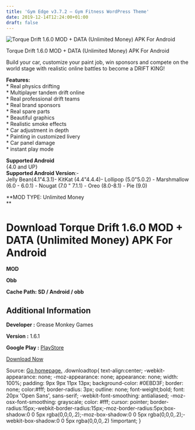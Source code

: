```yaml
---
title: 'Gym Edge v3.7.2 – Gym Fitness WordPress Theme'
date: 2019-12-14T12:24:00+01:00
draft: false
---
```


![Torque Drift 1.6.0 MOD + DATA (Unlimited Money) APK For Android](https://i1.wp.com/apkhome.net/wp-content/uploads/2019/11/Torque-Drift-1.6.0-MOD-DATA-Unlimited-Money.png "Torque Drift 1.6.0 MOD + DATA (Unlimited Money) APK For Android")

  

Torque Drift 1.6.0 MOD + DATA (Unlimited Money) APK For Android

Build your car, customize your paint job, win sponsors and compete on the world stage with realistic online battles to become a DRIFT KING!

**Features:**  
\* Real physics drifting  
\* Multiplayer tandem drift online  
\* Real professional drift teams  
\* Real brand sponsors  
\* Real spare parts  
\* Beautiful graphics  
\* Realistic smoke effects  
\* Car adjustment in depth  
\* Painting in customized livery  
\* Car panel damage  
\* instant play mode

**Supported Android**  
{4.0 and UP}  
**Supported Android Version**:-  
Jelly Bean(4.1"4.3.1)- KitKat (4.4"4.4.4)- Lollipop (5.0"5.0.2) - Marshmallow (6.0 - 6.0.1) - Nougat (7.0 " 7.1.1) - Oreo (8.0-8.1) - Pie (9.0)

**MOD TYPE: Unlimited Money  
**

Download Torque Drift 1.6.0 MOD + DATA (Unlimited Money) APK For Android
========================================================================

**MOD**

**Obb**

**Cache Path: SD / Android / obb**

Additional Information
----------------------

**Developer :** Grease Monkey Games

**Version :** 1.6.1

**Google Play :** [PlayStore](https://play.google.com/store/apps/details?id=leagueofmonkeys.torquedrift)

  

[Download Now](https://store4app.co/post/torque-drift-1-6-0-mod-data-unlimited-money-apk-for-android_1574712712)

  
Source: [Go homepage.](https://store4app.co/post/torque-drift-1-6-0-mod-data-unlimited-money-apk-for-android_1574712712) .downloadtop{ text-align:center; -webkit-appearance: none; -moz-appearance: none; appearance: none; width: 100%; padding: 9px 9px 11px 13px; background-color: #0EBD3F; border: none; color:#fff; border-radius: 3px; outline: none; font-weight;bold; font: 20px 'Open Sans', sans-serif; -webkit-font-smoothing: antialiased; -moz-osx-font-smoothing: grayscale; color: #fff; cursor: pointer; border-radius:15px;-webkit-border-radius:15px;-moz-border-radius:5px;box-shadow:0 0 5px rgba(0,0,0,.2);-moz-box-shadow:0 0 5px rgba(0,0,0,.2);-webkit-box-shadow:0 0 5px rgba(0,0,0,.2) !important; }
